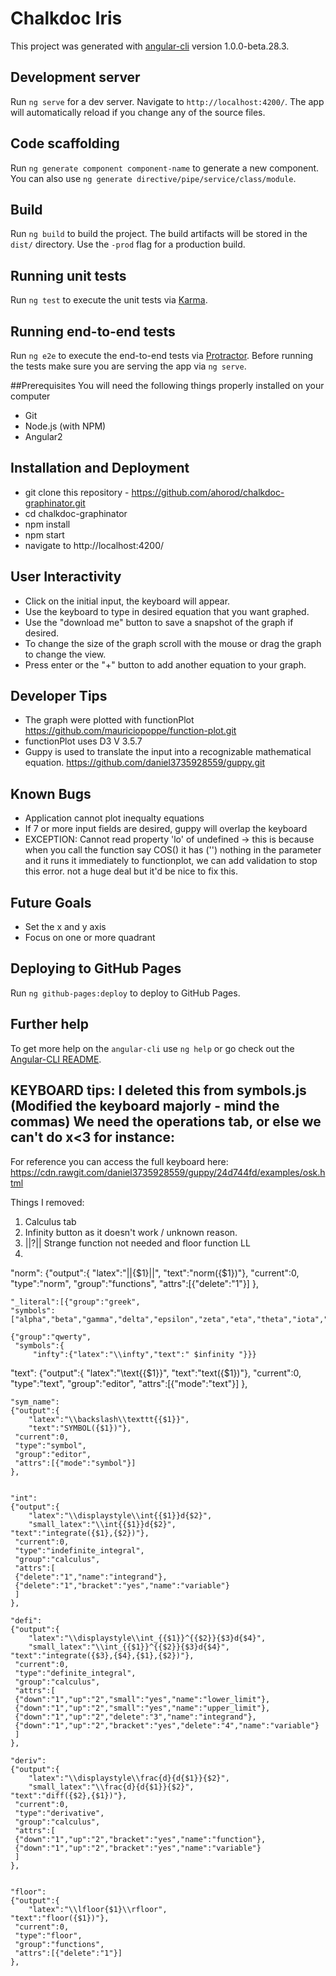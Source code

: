 # Chalkdoc Iris

This project was generated with [angular-cli](https://github.com/angular/angular-cli) version 1.0.0-beta.28.3.

## Development server
Run `ng serve` for a dev server. Navigate to `http://localhost:4200/`. The app will automatically reload if you change any of the source files.

## Code scaffolding

Run `ng generate component component-name` to generate a new component. You can also use `ng generate directive/pipe/service/class/module`.

## Build

Run `ng build` to build the project. The build artifacts will be stored in the `dist/` directory. Use the `-prod` flag for a production build.

## Running unit tests

Run `ng test` to execute the unit tests via [Karma](https://karma-runner.github.io).

## Running end-to-end tests

Run `ng e2e` to execute the end-to-end tests via [Protractor](http://www.protractortest.org/).
Before running the tests make sure you are serving the app via `ng serve`.

##Prerequisites
You will need the following things properly installed on your computer

  * Git
  * Node.js (with NPM)
  * Angular2

## Installation and Deployment
   * git clone this repository - https://github.com/ahorod/chalkdoc-graphinator.git
   * cd chalkdoc-graphinator
   * npm install
   * npm start
   * navigate to http://localhost:4200/

## User Interactivity
  * Click on the initial input, the keyboard will appear.
  * Use the keyboard to type in desired equation that you want graphed.
  * Use the "download me" button to save a snapshot of the graph if desired.
  * To change the size of the graph scroll with the mouse or drag the graph to change the view.
  * Press enter or the "+" button to add another equation to your graph.

## Developer Tips
  * The graph were plotted with functionPlot https://github.com/mauriciopoppe/function-plot.git
  * functionPlot uses D3 V 3.5.7
  * Guppy is used to translate the input into a recognizable mathematical equation. https://github.com/daniel3735928559/guppy.git

## Known Bugs
  * Application cannot plot inequalty equations
  * If 7 or more input fields are desired, guppy will overlap the keyboard
  * EXCEPTION: Cannot read property 'lo' of undefined -> this is because when you call the function say COS() it has ('') nothing in the parameter and it runs it immediately to functionplot, we can add validation to stop this error. not a huge deal but it'd be nice to fix this. 

## Future Goals
  * Set the x and y axis
  * Focus on one or more quadrant

## Deploying to GitHub Pages

Run `ng github-pages:deploy` to deploy to GitHub Pages.

## Further help

To get more help on the `angular-cli` use `ng help` or go check out the [Angular-CLI README](https://github.com/angular/angular-cli/blob/master/README.md).



##  KEYBOARD tips: I deleted this from symbols.js (Modified the keyboard majorly - mind the commas) We need the operations tab, or else we can't do x<3 for instance:

For reference you can access the full keyboard here: https://cdn.rawgit.com/daniel3735928559/guppy/24d744fd/examples/osk.html

Things I removed:
1. Calculus tab
2. Infinity button as it doesn't work / unknown reason.
3. ||?|| Strange function not needed and floor function LL 
4. 

"norm":
    {"output":{
        "latex":"||{$1}||",
        "text":"norm({$1})"},
     "current":0,
     "type":"norm",
     "group":"functions",
     "attrs":[{"delete":"1"}]
    },

    "_literal":[{"group":"greek",
    "symbols":["alpha","beta","gamma","delta","epsilon","zeta","eta","theta","iota","kappa","lambda","mu","nu","xi","omicron","pi","rho","sigma","tau","upsilon","phi","chi","psi","omega","Gamma","Delta","Theta","Lambda","Xi","Pi","Sigma","Phi","Psi","Omega"]}]

    {"group":"qwerty",
	 "symbols":{
	     "infty":{"latex":"\\infty","text":" $infinity "}}}

"text":
    {"output":{
        "latex":"\\text{{$1}}",
        "text":"text({$1})"},
     "current":0,
     "type":"text",
     "group":"editor",
     "attrs":[{"mode":"text"}]
    },
    
    "sym_name":
    {"output":{
        "latex":"\\backslash\\texttt{{$1}}",
        "text":"SYMBOL({$1})"},
     "current":0,
     "type":"symbol",
     "group":"editor",
     "attrs":[{"mode":"symbol"}]
    },
    

    "int":
    {"output":{
        "latex":"\\displaystyle\\int{{$1}}d{$2}",
        "small_latex":"\\int{{$1}}d{$2}",
	"text":"integrate({$1},{$2})"},
     "current":0,
     "type":"indefinite_integral",
     "group":"calculus",
     "attrs":[
	 {"delete":"1","name":"integrand"},
	 {"delete":"1","bracket":"yes","name":"variable"}
     ]
    },
    
    "defi":
    {"output":{
        "latex":"\\displaystyle\\int_{{$1}}^{{$2}}{$3}d{$4}",
        "small_latex":"\\int_{{$1}}^{{$2}}{$3}d{$4}",
	"text":"integrate({$3},{$4},{$1},{$2})"},
     "current":0,
     "type":"definite_integral",
     "group":"calculus",
     "attrs":[
	 {"down":"1","up":"2","small":"yes","name":"lower_limit"},
	 {"down":"1","up":"2","small":"yes","name":"upper_limit"},
	 {"down":"1","up":"2","delete":"3","name":"integrand"},
	 {"down":"1","up":"2","bracket":"yes","delete":"4","name":"variable"}
     ]
    },
    
    "deriv":
    {"output":{
        "latex":"\\displaystyle\\frac{d}{d{$1}}{$2}",
        "small_latex":"\\frac{d}{d{$1}}{$2}",
	"text":"diff({$2},{$1})"},
     "current":0,
     "type":"derivative",
     "group":"calculus",
     "attrs":[
	 {"down":"1","up":"2","bracket":"yes","name":"function"},
	 {"down":"1","up":"2","bracket":"yes","name":"variable"}
     ]
    },
        

    "floor":
    {"output":{
        "latex":"\\lfloor{$1}\\rfloor",
	"text":"floor({$1})"},
     "current":0,
     "type":"floor",
     "group":"functions",
     "attrs":[{"delete":"1"}]
    },